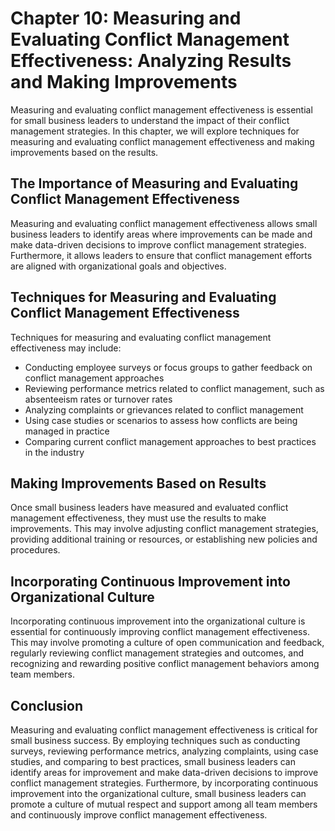 Chapter 10: Measuring and Evaluating Conflict Management Effectiveness: Analyzing Results and Making Improvements
=================================================================================================================

Measuring and evaluating conflict management effectiveness is essential for small business leaders to understand the impact of their conflict management strategies. In this chapter, we will explore techniques for measuring and evaluating conflict management effectiveness and making improvements based on the results.

The Importance of Measuring and Evaluating Conflict Management Effectiveness
----------------------------------------------------------------------------

Measuring and evaluating conflict management effectiveness allows small business leaders to identify areas where improvements can be made and make data-driven decisions to improve conflict management strategies. Furthermore, it allows leaders to ensure that conflict management efforts are aligned with organizational goals and objectives.

Techniques for Measuring and Evaluating Conflict Management Effectiveness
-------------------------------------------------------------------------

Techniques for measuring and evaluating conflict management effectiveness may include:

* Conducting employee surveys or focus groups to gather feedback on conflict management approaches
* Reviewing performance metrics related to conflict management, such as absenteeism rates or turnover rates
* Analyzing complaints or grievances related to conflict management
* Using case studies or scenarios to assess how conflicts are being managed in practice
* Comparing current conflict management approaches to best practices in the industry

Making Improvements Based on Results
------------------------------------

Once small business leaders have measured and evaluated conflict management effectiveness, they must use the results to make improvements. This may involve adjusting conflict management strategies, providing additional training or resources, or establishing new policies and procedures.

Incorporating Continuous Improvement into Organizational Culture
----------------------------------------------------------------

Incorporating continuous improvement into the organizational culture is essential for continuously improving conflict management effectiveness. This may involve promoting a culture of open communication and feedback, regularly reviewing conflict management strategies and outcomes, and recognizing and rewarding positive conflict management behaviors among team members.

Conclusion
----------

Measuring and evaluating conflict management effectiveness is critical for small business success. By employing techniques such as conducting surveys, reviewing performance metrics, analyzing complaints, using case studies, and comparing to best practices, small business leaders can identify areas for improvement and make data-driven decisions to improve conflict management strategies. Furthermore, by incorporating continuous improvement into the organizational culture, small business leaders can promote a culture of mutual respect and support among all team members and continuously improve conflict management effectiveness.
